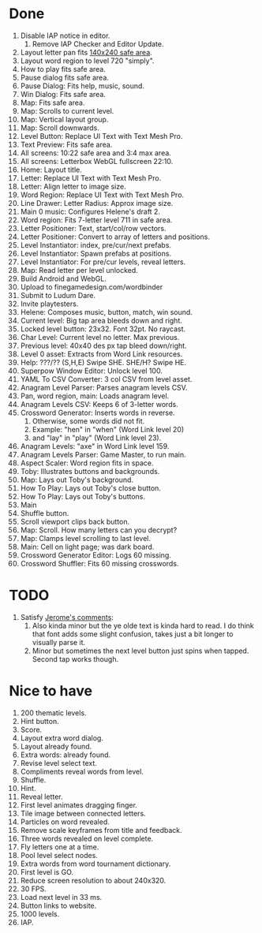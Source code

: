 # Done

1. Disable IAP notice in editor.
    1. Remove IAP Checker and Editor Update.
1. Layout letter pan fits [140x240 safe area](art.md).
1. Layout word region to level 720 "simply".
1. How to play fits safe area.
1. Pause dialog fits safe area.
1. Pause Dialog: Fits help, music, sound.
1. Win Dialog: Fits safe area.
1. Map: Fits safe area.
1. Map: Scrolls to current level.
1. Map: Vertical layout group.
1. Map: Scroll downwards.
1. Level Button: Replace UI Text with Text Mesh Pro.
1. Text Preview: Fits safe area.
1. All screens: 10:22 safe area and 3:4 max area.
1. All screens: Letterbox WebGL fullscreen 22:10.
1. Home: Layout title.
1. Letter: Replace UI Text with Text Mesh Pro.
1. Letter: Align letter to image size.
1. Word Region: Replace UI Text with Text Mesh Pro.
1. Line Drawer: Letter Radius: Approx image size.
1. Main 0 music: Configures Helene's draft 2.
1. Word region: Fits 7-letter level 711 in safe area.
1. Letter Positioner: Text, start/col/row vectors.
1. Letter Positioner: Convert to array of letters and positions.
1. Level Instantiator: index, pre/cur/next prefabs.
1. Level Instantiator: Spawn prefabs at positions.
1. Level Instantiator: For pre/cur levels, reveal letters.
1. Map: Read letter per level unlocked.
1. Build Android and WebGL.
1. Upload to finegamedesign.com/wordbinder
1. Submit to Ludum Dare.
1. Invite playtesters.
1. Helene: Composes music, button, match, win sound.
1. Current level: Big tap area bleeds down and right.
1. Locked level button: 23x32. Font 32pt. No raycast.
1. Char Level: Current level no letter. Max previous.
1. Previous level: 40x40 des px tap bleed down/right.
1. Level 0 asset: Extracts from Word Link resources.
1. Help: ???/?? (S,H,E) Swipe SHE. SHE/H? Swipe HE.
1. Superpow Window Editor: Unlock level 100.
1. YAML To CSV Converter: 3 col CSV from level asset.
1. Anagram Level Parser: Parses anagram levels CSV.
1. Pan, word region, main: Loads anagram level.
1. Anagram Levels CSV: Keeps 6 of 3-letter words.
1. Crossword Generator: Inserts words in reverse.
    1. Otherwise, some words did not fit.
    1. Example: "hen" in "when" (Word Link level 20)
    1. and "lay" in "play" (Word Link level 23).
1. Anagram Levels: "axe" in Word Link level 159.
1. Anagram Levels Parser: Game Master, to run main.
1. Aspect Scaler: Word region fits in space.
1. Toby: Illustrates buttons and backgrounds.
1. Map: Lays out Toby's background.
1. How To Play: Lays out Toby's close button.
1. How To Play: Lays out Toby's buttons.
1. Main
1. Shuffle button.
1. Scroll viewport clips back button.
1. Map: Scroll. How many letters can you decrypt?
1. Map: Clamps level scrolling to last level.
1. Main: Cell on light page; was dark board.
1. Crossword Generator Editor: Logs 60 missing.
1. Crossword Shuffler: Fits 60 missing crosswords.

# TODO

1. Satisfy [Jerome's comments](playtest.md#jerome-byrne):
    1. Also kinda minor but the ye olde text is kinda hard to read.  I do think that font adds some slight confusion, takes just a bit longer to visually parse it.
    1. Minor but sometimes the next level button just spins when tapped. Second tap works though.

# Nice to have

1. 200 thematic levels.
1. Hint button.
1. Score.
1. Layout extra word dialog.
1. Layout already found.
1. Extra words: already found.
1. Revise level select text.
1. Compliments reveal words from level.
1. Shuffle.
1. Hint.
1. Reveal letter.
1. First level animates dragging finger.
1. Tile image between connected letters.
1. Particles on word revealed.
1. Remove scale keyframes from title and feedback.
1. Three words revealed on level complete.
1. Fly letters one at a time.
1. Pool level select nodes.
1. Extra words from word tournament dictionary.
1. First level is GO.
1. Reduce screen resolution to about 240x320.
1. 30 FPS.
1. Load next level in 33 ms.
1. Button links to website.
1. 1000 levels.
1. IAP.
